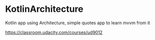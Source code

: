 # KotlinArchitecture
Kotlin app using Architecture, simple quotes app to learn mvvm from it

https://classroom.udacity.com/courses/ud9012
